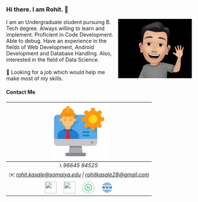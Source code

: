 ### Hi there. I am Rohit. 👋
<img align="right" width="200" height="161" src="https://github.com/rkasale28/rkasale28/blob/master/avatar.jpg">

I am an Undergraduate student pursuing B. Tech degree. Always willing to learn and implement. Proficient in Code Development. Able to debug. Have an experience in the fields of Web Development, Android Development and Database Handling. Also, interested in the field of Data Science. <br /><br />
🤔 Looking for a job which would help me make most of my skills.

<!-- - 3 Internships Completed
- 6 Projects Completed
- 4 Guided Projects
- 2 Virtual Internships
- 8 Golden Badges
- 10 Skills Verified
- 7 Online Courses
- 24 Github Repos -->

#### Contact Me
|  <a href="https://github.com/rkasale28"><img src="https://github.com/rkasale28/rkasale28/blob/master/engineer.png" width="150px" height="150px" /></a> |
|:---------------------------------------------------------------------------------------------------------------------------------------: |
|📞 *96645 94525*|
|✉️ *rohit.kasale@somaiya.edu \| rohitkasale28@gmail.com*|
|<a href="https://github.com/rkasale28"><img src="https://cdn.iconscout.com/icon/free/png-256/github-108-438008.png" width="32px" height="32px"></a> &nbsp; &nbsp; <a href="https://www.linkedin.com/in/rohit-kasale/"><img src="https://i.ibb.co/Kx2GSrT/linkedin.png" width="32px" height="32px"></a> &nbsp; &nbsp; <a href="https://www.hackerrank.com/rohit_kasale?hr_r=1"><img src="https://github.com/rkasale28/rkasale28/blob/master/icons8-hackerrank-512.png" width="32px" height="32px"></a> &nbsp; &nbsp; <a href="https://www.rohitkasale.tech/"><img src="https://github.com/rkasale28/rkasale28/blob/master/icons8-website-96.png" width="32px" height="32px"></a>|
